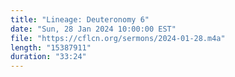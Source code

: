 ```yaml
---
title: "Lineage: Deuteronomy 6"
date: "Sun, 28 Jan 2024 10:00:00 EST"
file: "https://cflcn.org/sermons/2024-01-28.m4a"
length: "15387911"
duration: "33:24"
---
```

